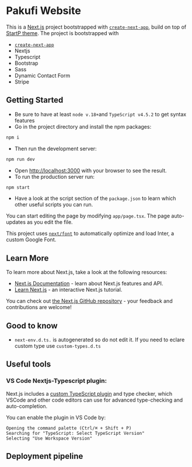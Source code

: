 # Pakufi Website

This is a [Next.js](https://nextjs.org/) project bootstrapped with [`create-next-app`](https://github.com/vercel/next.js/tree/canary/packages/create-next-app), build on top of [StartP theme](https://themeforest.net/item/startp-react-next-it-solutions-software-and-saas-template/23634564).
The project is bootstrapped with

- [`create-next-app`](https://github.com/vercel/next.js/tree/canary/packages/create-next-app)
- Nextjs
- Typescript
- Bootstrap
- Sass
- Dynamic Contact Form
- Stripe

## Getting Started

- Be sure to have at least `node v.18+`and `TypeScript v4.5.2` to get syntax features
- Go in the project directory and install the npm packages:

```bash
npm i
```

- Then run the development server:

```bash
npm run dev
```

- Open [http://localhost:3000](http://localhost:3000) with your browser to see the result.
- To run the production server run:

```bash
npm start
```

- Have a look at the script section of the `package.json` to learn which other useful scripts you can run.

You can start editing the page by modifying `app/page.tsx`. The page auto-updates as you edit the file.

This project uses [`next/font`](https://nextjs.org/docs/basic-features/font-optimization) to automatically optimize and load Inter, a custom Google Font.

## Learn More

To learn more about Next.js, take a look at the following resources:

- [Next.js Documentation](https://nextjs.org/docs) - learn about Next.js features and API.
- [Learn Next.js](https://nextjs.org/learn) - an interactive Next.js tutorial.

You can check out [the Next.js GitHub repository](https://github.com/vercel/next.js/) - your feedback and contributions are welcome!

## Good to know

- `next-env.d.ts.` is autogenerated so do not edit it. If you need to eclare custom type use `custom-types.d.ts`

## Useful tools

### VS Code Nextjs-Typescript plugin:

Next.js includes a [custom TypeScript plugin](https://nextjs.org/docs/app/building-your-application/configuring/typescript#typescript-plugin) and type checker, which VSCode and other code editors can use for advanced type-checking and auto-completion.

You can enable the plugin in VS Code by:

    Opening the command palette (Ctrl/⌘ + Shift + P)
    Searching for "TypeScript: Select TypeScript Version"
    Selecting "Use Workspace Version"

## Deployment pipeline

